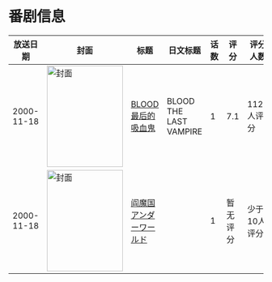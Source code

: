 # 番剧信息

|放送日期|封面|标题|日文标题|话数|评分|评分人数|
|---|---|---|---|---|---|---|
|2000-11-18|<img src="https://lain.bgm.tv/pic/cover/c/a0/88/2084_IpazO.jpg" alt="封面" style="width:150px;height:200px;object-fit:cover;">|[BLOOD 最后的吸血鬼](https://bangumi.tv/subject/2084)|BLOOD THE LAST VAMPIRE|1|7.1|1122人评分|
|2000-11-18|<img src="https://bangumi.tv/img/no_icon_subject.png" alt="封面" style="width:150px;height:200px;object-fit:cover;">|[阎魔国 アンダーワールド](https://bangumi.tv/subject/79960)||1|暂无评分|少于10人评分|
